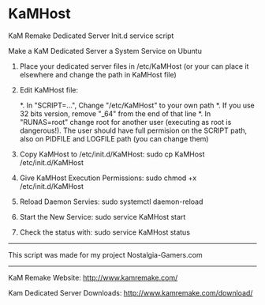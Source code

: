 # KaMHost

KaM Remake Dedicated Server Init.d service script

Make a KaM Dedicated Server a System Service on Ubuntu

1. Place your dedicated server files in /etc/KaMHost (or your can place it elsewhere and change the path in KaMHost file)

2. Edit KaMHost file:

	*. In "SCRIPT=...", Change "/etc/KaMHost" to your own path
	*. If you use 32 bits version, remove "_64" from the end of that line
	*. In "RUNAS=root" change root for another user (executing as root is dangerous!). The user should have full permision on the SCRIPT path, also on PIDFILE and LOGFILE path (you can change them)


3. Copy KaMHost to /etc/init.d/KaMHost: sudo cp KaMHost /etc/init.d/KaMHost

4. Give KaMHost Execution Permissions: sudo chmod +x /etc/init.d/KaMHost

5. Reload Daemon Servies: sudo systemctl daemon-reload

6. Start the New Service: sudo service KaMHost start

7. Check the status with: sudo service KaMHost status


-------------------------------------------------------------------

This script was made for my project Nostalgia-Gamers.com

-------------------------------------------------------------------

KaM Remake Website: http://www.kamremake.com/

Kam Dedicated Server Downloads: http://www.kamremake.com/download/
